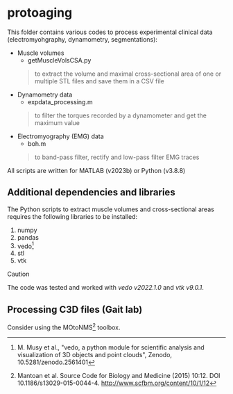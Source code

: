 # protoaging
This folder contains various codes to process experimental clinical data (electromyohgraphy, dynamometry, segmentations):
- Muscle volumes
  - getMuscleVolsCSA.py
  > to extract the volume and maximal cross-sectional area of one or multiple STL files and save them in a CSV file
- Dynamometry data
  - expdata_processing.m
  > to filter the torques recorded by a dynamometer and get the maximum value
- Electromyography (EMG) data
  - boh.m
  > to band-pass filter, rectify and low-pass filter EMG traces

All scripts are written for MATLAB (v2023b) or Python (v3.8.8)
## Additional dependencies and libraries
The Python scripts to extract muscle volumes and cross-sectional areas requires the following libraries to be installed:
1. numpy
2. pandas
3. vedo[^1]
4. stl
5. vtk
> [!CAUTION]
> The code was tested and worked with *vedo v2022.1.0* and *vtk v9.0.1*.

## Processing C3D files (Gait lab)
Consider using the MOtoNMS[^2] toolbox.

[^1]: M. Musy et al., "vedo, a python module for scientific analysis and visualization of 3D objects and point clouds", Zenodo, 10.5281/zenodo.2561401
[^2]: Mantoan et al. Source Code for Biology and Medicine (2015) 10:12. DOI 10.1186/s13029-015-0044-4. http://www.scfbm.org/content/10/1/12
